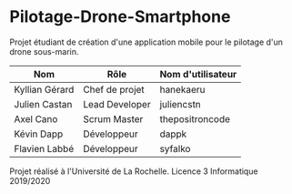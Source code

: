 # Pilotage-Drone-Smartphone
Projet étudiant de création d'une application mobile pour le pilotage d'un drone sous-marin.

| Nom            | Rôle           | Nom d'utilisateur |
|----------------|----------------|-------------------|
| Kyllian Gérard | Chef de projet | hanekaeru         |
| Julien Castan  | Lead Developer | juliencstn        |
| Axel Cano      | Scrum Master   | thepositroncode   |
| Kévin Dapp     | Développeur    | dappk             |
| Flavien Labbé  | Développeur    | syfalko           |

Projet réalisé à l'Université de La Rochelle.
Licence 3 Informatique 2019/2020